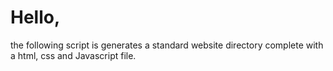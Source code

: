 # Hello,
the following script is generates a standard website directory complete with a html, css and Javascript file.
